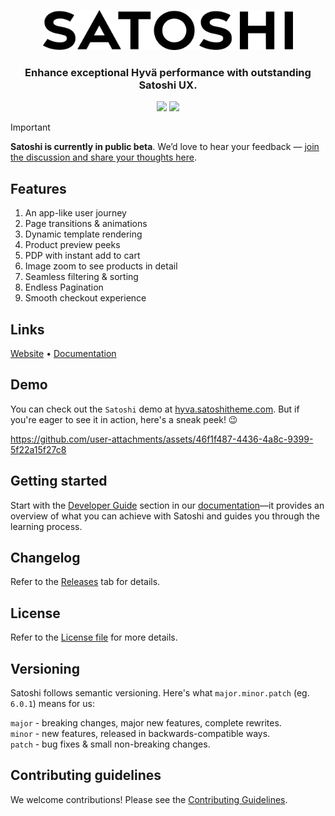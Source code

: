 <p align="center"><a href="https://www.satoshitheme.com/hyva" target="_blank" rel="noopener noreferrer"><img width="400px" src="logo.png"></a></p>

<h3 align="center">Enhance exceptional Hyvä performance with outstanding Satoshi UX.</h3>

<p align="center">
  <img src="https://img.shields.io/github/last-commit/satoshiux/hyva">
  <img src="https://img.shields.io/github/license/satoshiux/hyva">
</p>

> [!IMPORTANT]  
> **Satoshi is currently in public beta**. We’d love to hear your feedback — [join the discussion and share your thoughts here](https://github.com/scandiweb/satoshi-hyva/discussions/categories/improvement-ideas).

## Features

1. An app-like user journey
2. Page transitions & animations
3. Dynamic template rendering
4. Product preview peeks
5. PDP with instant add to cart
6. Image zoom to see products in detail
7. Seamless filtering & sorting
8. Endless Pagination
9. Smooth checkout experience

## Links

[Website](https://www.satoshitheme.com/hyva) • [Documentation](https://scandiweb.notion.site/Hyv-Satoshi-theme-documentation-1adc346d72c080ffb1b2faa454d6739d)

## Demo

You can check out the `Satoshi` demo at [hyva.satoshitheme.com](https://hyva.satoshitheme.com/). But if you're eager to see it in action, here's a sneak peek! 😉

https://github.com/user-attachments/assets/46f1f487-4436-4a8c-9399-5f22a15f27c8

## Getting started

Start with the [Developer Guide](https://scandiweb.notion.site/Hyv-Satoshi-theme-documentation-1adc346d72c080ffb1b2faa454d6739d?pvs=4#1b5c346d72c080bda053ee8412188e5f) section in our [documentation](https://scandiweb.notion.site/Hyv-Satoshi-theme-documentation-1adc346d72c080ffb1b2faa454d6739d)—it provides an overview of what you can achieve with Satoshi and guides you through the learning process.

## Changelog

Refer to the [Releases](https://github.com/satoshiux/hyva/releases) tab for details.

## License

Refer to the [License file](https://github.com/satoshiux/hyva/blob/production/LICENSE.md) for more details.

## Versioning

Satoshi follows semantic versioning. Here's what `major.minor.patch` (eg. `6.0.1`) means for us:

`major` - breaking changes, major new features, complete rewrites.\
`minor` - new features, released in backwards-compatible ways.\
`patch` - bug fixes & small non-breaking changes.

## Contributing guidelines

We welcome contributions! Please see the [Contributing Guidelines](CONTRIBUTING.md).
